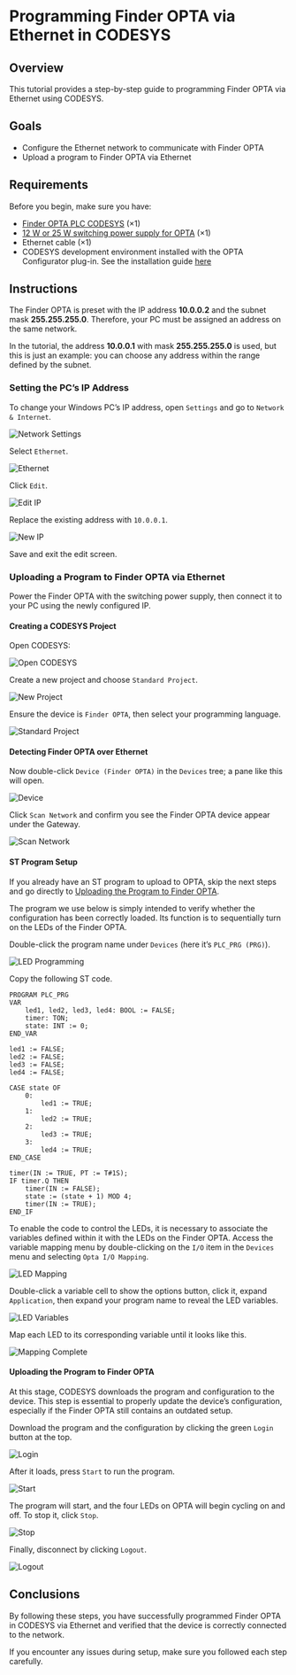 # Programming Finder OPTA via Ethernet in CODESYS

## Overview

This tutorial provides a step-by-step guide to programming Finder OPTA via Ethernet using CODESYS.

## Goals

- Configure the Ethernet network to communicate with Finder OPTA  
- Upload a program to Finder OPTA via Ethernet

## Requirements

Before you begin, make sure you have:

- [Finder OPTA PLC CODESYS](https://opta.findernet.com/en/codesys) (×1)  
- [12 W or 25 W switching power supply for OPTA](https://opta.findernet.com/en/codesys#moduli-espansione) (×1)
- Ethernet cable (×1)  
- CODESYS development environment installed with the OPTA Configurator plug-in. See the installation guide
  [here](https://opta.findernet.com/en/tutorial/codesys-plugin-tutorial)

## Instructions

The Finder OPTA is preset with the IP address **10.0.0.2** and the subnet mask **255.255.255.0**. Therefore, your PC must be
 assigned an address on the same network.

In the tutorial, the address **10.0.0.1** with mask **255.255.255.0** is used, but this is just an example: you can choose any
address within the range defined by the subnet.

### Setting the PC’s IP Address

To change your Windows PC’s IP address, open `Settings` and go to `Network & Internet`.

![Network Settings](assets/en/set-ip-address-windows/01-settings-network.png)

Select `Ethernet`.

![Ethernet](assets/en/set-ip-address-windows/02-ethernet.png)

Click `Edit`.

![Edit IP](assets/en/set-ip-address-windows/03-edit-ip-address.png)

Replace the existing address with `10.0.0.1`.

![New IP](assets/en/set-ip-address-windows/04-new-ip-address.png)

Save and exit the edit screen.

### Uploading a Program to Finder OPTA via Ethernet

Power the Finder OPTA with the switching power supply, then connect it to your PC using the newly configured IP.

#### Creating a CODESYS Project

Open CODESYS:

![Open CODESYS](assets/en/01-welcome.png)

Create a new project and choose `Standard Project`.

![New Project](assets/en/02-new-project.png)

Ensure the device is `Finder OPTA`, then select your programming language.

![Standard Project](assets/en/03-standard-project.png)

#### Detecting Finder OPTA over Ethernet

Now double-click `Device (Finder OPTA)` in the `Devices` tree; a pane like this will open.

![Device](assets/en/04-device.png)

Click `Scan Network` and confirm you see the Finder OPTA device appear under the Gateway.

![Scan Network](assets/en/05-scan-network.png)

#### ST Program Setup

If you already have an ST program to upload to OPTA, skip the next steps and go directly to [Uploading the Program to Finder
OPTA](#uploading-the-program-to-finder-opta).

The program we use below is simply intended to verify whether the configuration has been correctly loaded. Its function is to
sequentially turn on the LEDs of the Finder OPTA.

Double-click the program name under `Devices` (here it’s `PLC_PRG (PRG)`).

![LED Programming](assets/en/06-led-program.png)

Copy the following ST code.

```st
PROGRAM PLC_PRG
VAR
    led1, led2, led3, led4: BOOL := FALSE;
    timer: TON;
    state: INT := 0;
END_VAR

led1 := FALSE;
led2 := FALSE;
led3 := FALSE;
led4 := FALSE;

CASE state OF
    0: 
        led1 := TRUE;
    1: 
        led2 := TRUE;
    2: 
        led3 := TRUE;
    3: 
        led4 := TRUE;
END_CASE

timer(IN := TRUE, PT := T#1S);
IF timer.Q THEN
    timer(IN := FALSE);
    state := (state + 1) MOD 4;
    timer(IN := TRUE);
END_IF
```

To enable the code to control the LEDs, it is necessary to associate the variables defined within it with the LEDs on the Finder
OPTA. Access the variable mapping menu by double-clicking on the `I/O` item in the `Devices` menu and selecting `Opta I/O Mapping`.

![LED Mapping](assets/en/07-led-mapping.png)

Double-click a variable cell to show the options button, click it, expand `Application`, then expand your program name to reveal
the LED variables.

![LED Variables](assets/en/08-led-variables.png)

Map each LED to its corresponding variable until it looks like this.

![Mapping Complete](assets/en/09-mapping-complete.png)

#### Uploading the Program to Finder OPTA

At this stage, CODESYS downloads the program and configuration to the device. This step is essential to properly update the device’s
configuration, especially if the Finder OPTA still contains an outdated setup.

Download the program and the configuration by clicking the green `Login` button at the top.

![Login](assets/en/10-login.png)

After it loads, press `Start` to run the program.

![Start](assets/en/11-start.png)

The program will start, and the four LEDs on OPTA will begin cycling on and off. To stop it, click `Stop`.

![Stop](assets/en/12-stop.png)

Finally, disconnect by clicking `Logout`.

![Logout](assets/en/13-logout.png)

## Conclusions

By following these steps, you have successfully programmed Finder OPTA in CODESYS via Ethernet and verified that the device is
correctly connected to the network.

If you encounter any issues during setup, make sure you followed each step carefully.

<!-- Include contact information for support -->
